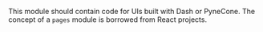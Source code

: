This module should contain code for UIs built with Dash or PyneCone. The concept of a `pages` module is borrowed from React projects.
